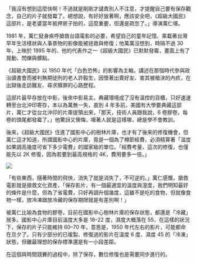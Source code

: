 「我沒有想到這麼快啊！不過就是剛剛才譴責別人不注意，才提醒自己要有保存觀念，自己的片子就發霉了。總想說，有好好放著啊，應該安全吧，《超級大國民》這部片，是老婆當年抵押房子拍的，這麼重要，但還是疏忽了。」導演萬仁嘆。

1981 年，萬仁挺身疾呼搶救台語電影的必要，希望自己的童年記憶、乘載著台灣早年生活樣狀與人事景物的影像能被拯救與修復；他萬萬沒想到，時隔不過 30 年，上映於 1995 年的、他的代表作之一《超級大國民》已默默發霉，畫面上有了晃動、閃爍與髒點。

《超級大國民》以 1950 年代「白色恐怖」的影響為主軸，講述在那個時代參與政治讀書會而被判無期徒刑的老人許毅生，因懷著出賣好友、害其被槍決的內疚，在出獄後走訪難友、尋求贖罪的心路歷程。

這部片最早存放在中影，後來中影易主，典藏環境成了沒有溫控的貨櫃，只好速速轉至台北沖印寄存，本以為萬無一失，直到 4 年多前，美國有大學要典藏這部片，萬仁才從台北沖印的片庫提領出來，「那天，技術人員跟我說，6 卷膠卷，每卷的頭尾都發霉了。」他驚訝又懊悔，嘆著人就是這樣哪，總是學不會教訓。

後來，《超級大國民》住進了國影中心的樹林片庫，也才有了後來的修復機會，但萬仁這才知道，所謂國影中心的片庫，竟是一個為了樽節經費，必須精算著「溫度如果調高幾度可省下多少電費」的國家級的單位。「經費考量，這次的修復，也僅能先以 2K 修復，因為若要到最高規格的 4K，費用要多一倍。」

<img src="images/director.jpg" class="img-responsive">

「有些東西，隨著時間的飛快，消失了就是消失了，不可逆的。」萬仁感慨，搶救電影就是搶救文化資產，「保存影片，有一個最適宜的溫度與溼度，我們明知最好的條件是什麼，但為了省電費，只好再調升個幾度，這雖不是吃的食物，但就像食物一樣，放冷凍跟放冷藏的保存期限就是有差別啊！」

被萬仁比喻為食物的膠卷，目前在國影中心樹林片庫的保存狀態，都還是「冷藏」居多。國影中心片庫目前溫度大多是 18–22 度，濕度大概落在 55，在這樣的狀況下，保存的片子只能維持 60–70 年，意思是，1950 年代左右的影片，可能都命在旦夕了。只有少部分的已複製、修復過的影片在溫度 6 度、濕度 45 的「冷凍」狀態，但離最理想的保存標準還是有一小段差距。

在這個與時間競賽的過程中，除了保存，數位修復也是需要同步進行的。